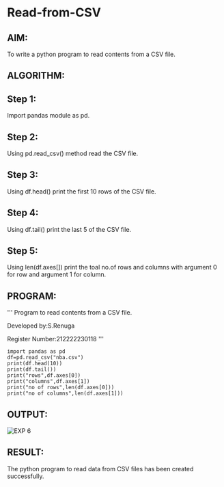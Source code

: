 # Read-from-CSV

## AIM:

To write a python program to read contents from a CSV file.

## ALGORITHM:


## Step 1:

Import pandas module as pd.

## Step 2:

Using pd.read_csv() method read the CSV file.

## Step 3:

Using df.head() print the first 10 rows of the CSV file.

## Step 4:

Using df.tail() print the last 5 of the CSV file.

## Step 5:

Using len(df.axes[]) print the toal no.of rows and columns with argument 0 for row and argument 1 for column.


## PROGRAM:
'''
 Program to read contents from a CSV file.
 
 Developed by:S.Renuga
 
 Register Number:212222230118
 '''

```
import pandas as pd
df=pd.read_csv("nba.csv")
print(df.head(10))
print(df.tail())
print("rows",df.axes[0])
print("columns",df.axes[1])
print("no of rows",len(df.axes[0]))
print("no of columns",len(df.axes[1]))
```


## OUTPUT:
![EXP 6](https://github.com/RENUGASARAVANAN/Read-from-CSV/assets/119292258/4d27342d-f49e-4ee2-947d-20702f701507)





## RESULT:

The python program to read data from CSV files has been created successfully.
